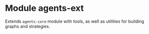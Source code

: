 # Module agents-ext

Extends `agents-core` module with tools, as well as utilities for building graphs and strategies.

<!-- TODO -->
